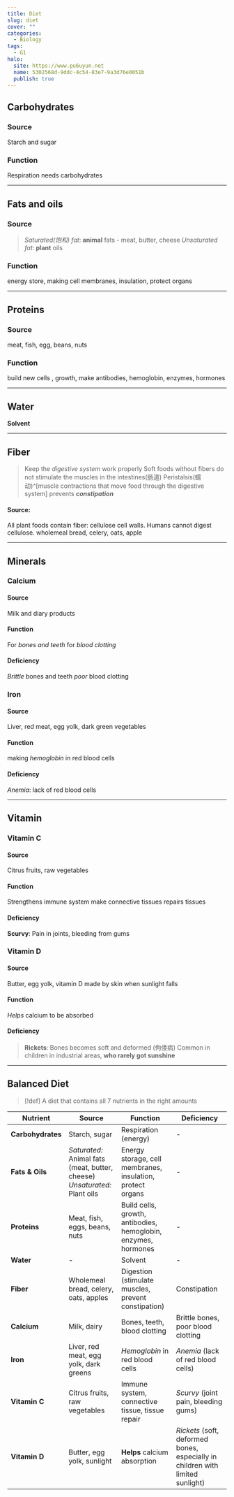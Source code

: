 ```yaml
---
title: Diet
slug: diet
cover: ""
categories:
  - Biology
tags:
  - G1
halo:
  site: https://www.pu6uyun.net
  name: 5302568d-9ddc-4c54-83e7-9a3d76e0051b
  publish: true
---
```

## Carbohydrates
### Source
Starch and sugar
### Function
Respiration needs carbohydrates

---
## Fats and oils
### Source
> *Saturated(饱和) fat*: **animal** fats - meat, butter, cheese
> *Unsaturated fat*: **plant** oils
### Function
energy store, making cell membranes, insulation, protect organs

---
## Proteins
### Source
meat, fish, egg, beans, nuts
### Function
build new cells , growth, make antibodies, hemoglobin, enzymes, hormones

---
## Water
**Solvent**

--- 
## Fiber
> Keep the *digestive system* work properly
> Soft foods without fibers do not stimulate the muscles in the intestines(肠道) Peristalsis(蠕动)^[muscle contractions that move food through the digestive system]
> prevents ***constipation***
#### Source: 
All plant foods contain fiber: cellulose cell walls. Humans cannot digest cellulose.
wholemeal bread, celery, oats, apple

--- 
## Minerals
### Calcium
#### Source
Milk and diary products
#### Function
For *bones and teeth*
for *blood clotting*
#### Deficiency
*Brittle* bones and teeth
*poor* blood clotting

### Iron
#### Source
Liver, red meat, egg yolk, dark green vegetables
#### Function
making *hemoglobin* in red blood cells
#### Deficiency
*Anemia*: lack of red blood cells

---
## Vitamin
### Vitamin C
#### Source
Citrus fruits, raw vegetables
#### Function
Strengthens immune system
make connective tissues
repairs tissues
#### Deficiency
**Scurvy**: Pain in joints, bleeding from gums

### Vitamin D
#### Source
Butter, egg yolk, vitamin D made by skin when sunlight falls
#### Function
*Helps* calcium to be absorbed
#### Deficiency
> **Rickets**: Bones becomes soft and deformed (佝偻病)
> Common in children in industrial areas, **who rarely got sunshine**

---
## Balanced Diet
> [!def]
> A diet that contains all 7 nutrients in the right amounts

| **Nutrient**      | **Source**                                                                     | **Function**                                                   | **Deficiency**                                                                 |
| ----------------- | ------------------------------------------------------------------------------ | -------------------------------------------------------------- | ------------------------------------------------------------------------------ |
| **Carbohydrates** | Starch, sugar                                                                  | Respiration (energy)                                           | -                                                                              |
| **Fats & Oils**   | _Saturated:_ Animal fats (meat, butter, cheese)  <br>_Unsaturated:_ Plant oils | Energy storage, cell membranes, insulation, protect organs     | -                                                                              |
| **Proteins**      | Meat, fish, eggs, beans, nuts                                                  | Build cells, growth, antibodies, hemoglobin, enzymes, hormones | -                                                                              |
| **Water**         | -                                                                              | Solvent                                                        | -                                                                              |
| **Fiber**         | Wholemeal bread, celery, oats, apples                                          | Digestion (stimulate muscles, prevent constipation)            | Constipation                                                                   |
| **Calcium**       | Milk, dairy                                                                    | Bones, teeth, blood clotting                                   | Brittle bones, poor blood clotting                                             |
| **Iron**          | Liver, red meat, egg yolk, dark greens                                         | *Hemoglobin* in red blood cells                                | *Anemia* (lack of red blood cells)                                             |
| **Vitamin C**     | Citrus fruits, raw vegetables                                                  | Immune system, connective tissue, tissue repair                | *Scurvy* (joint pain, bleeding gums)                                           |
| **Vitamin D**     | Butter, egg yolk, sunlight                                                     | **Helps** calcium absorption                                   | *Rickets* (soft, deformed bones, especially in children with limited sunlight) |
